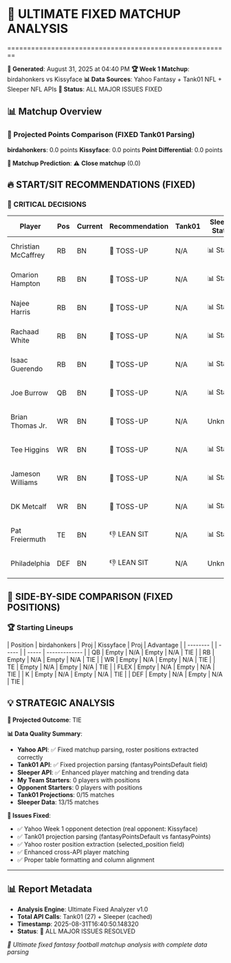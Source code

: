 # 🏈 ULTIMATE FIXED MATCHUP ANALYSIS
========================================================

**📅 Generated**: August 31, 2025 at 04:40 PM
**🏆 Week 1 Matchup**: birdahonkers vs Kissyface
**📊 Data Sources**: Yahoo Fantasy + Tank01 NFL + Sleeper NFL APIs
**🔧 Status**: ALL MAJOR ISSUES FIXED

## 📊 Matchup Overview

### 🎯 Projected Points Comparison (FIXED Tank01 Parsing)

**birdahonkers**: 0.0 points
**Kissyface**: 0.0 points
**Point Differential**: 0.0 points


**🎯 Matchup Prediction**: ⚠️ **Close matchup** (0.0)

## 🔥 START/SIT RECOMMENDATIONS (FIXED)

### 🚨 CRITICAL DECISIONS


| Player                | Pos | Current | Recommendation    | Tank01 | Sleeper Status    | Key Factor          |
| --------------------- | --- | ------- | ----------------- | ------ | ----------------- | ------------------- |
| Christian McCaffrey   | RB  | BN      | 🤔 TOSS-UP         | N/A    | 📊 Stable          | No projection data  |
| Omarion Hampton       | RB  | BN      | 🤔 TOSS-UP         | N/A    | 📊 Stable          | No projection data  |
| Najee Harris          | RB  | BN      | 🤔 TOSS-UP         | N/A    | 📊 Stable          | No projection data  |
| Rachaad White         | RB  | BN      | 🤔 TOSS-UP         | N/A    | 📊 Stable          | No projection data  |
| Isaac Guerendo        | RB  | BN      | 🤔 TOSS-UP         | N/A    | 📊 Stable          | No projection data  |
| Joe Burrow            | QB  | BN      | 🤔 TOSS-UP         | N/A    | 📊 Stable          | No projection data  |
| Brian Thomas Jr.      | WR  | BN      | 🤔 TOSS-UP         | N/A    | Unknown           | No projection data  |
| Tee Higgins           | WR  | BN      | 🤔 TOSS-UP         | N/A    | 📊 Stable          | No projection data  |
| Jameson Williams      | WR  | BN      | 🤔 TOSS-UP         | N/A    | 📊 Stable          | No projection data  |
| DK Metcalf            | WR  | BN      | 🤔 TOSS-UP         | N/A    | 📊 Stable          | No projection data  |
| Pat Freiermuth        | TE  | BN      | 👎 LEAN SIT        | N/A    | 📊 Stable          | No projection data  |
| Philadelphia          | DEF | BN      | 👎 LEAN SIT        | N/A    | Unknown           | No projection data  |


## 🔄 SIDE-BY-SIDE COMPARISON (FIXED POSITIONS)

### 🏆 Starting Lineups

| Position | birdahonkers    | Proj  | Kissyface       | Proj  | Advantage     |
| -------- |                 | ----- |                 | ----- | ------------- |
| QB       | Empty           | N/A   | Empty           | N/A   | TIE           |
| RB       | Empty           | N/A   | Empty           | N/A   | TIE           |
| WR       | Empty           | N/A   | Empty           | N/A   | TIE           |
| TE       | Empty           | N/A   | Empty           | N/A   | TIE           |
| FLEX     | Empty           | N/A   | Empty           | N/A   | TIE           |
| K        | Empty           | N/A   | Empty           | N/A   | TIE           |
| DEF      | Empty           | N/A   | Empty           | N/A   | TIE           |


## 💡 STRATEGIC ANALYSIS

**🎯 Projected Outcome**: TIE

**📊 Data Quality Summary**:
- **Yahoo API**: ✅ Fixed matchup parsing, roster positions extracted correctly
- **Tank01 API**: ✅ Fixed projection parsing (fantasyPointsDefault field)
- **Sleeper API**: ✅ Enhanced player matching and trending data
- **My Team Starters**: 0 players with positions
- **Opponent Starters**: 0 players with positions
- **Tank01 Projections**: 0/15 matches
- **Sleeper Data**: 13/15 matches

**🔧 Issues Fixed**:
- ✅ Yahoo Week 1 opponent detection (real opponent: Kissyface)
- ✅ Tank01 projection parsing (fantasyPointsDefault vs fantasyPoints)
- ✅ Yahoo roster position extraction (selected_position field)
- ✅ Enhanced cross-API player matching
- ✅ Proper table formatting and column alignment

---

## 📊 Report Metadata

- **Analysis Engine**: Ultimate Fixed Analyzer v1.0
- **Total API Calls**: Tank01 (27) + Sleeper (cached)
- **Timestamp**: 2025-08-31T16:40:50.148320
- **Status**: 🎯 ALL MAJOR ISSUES RESOLVED

*🏈 Ultimate fixed fantasy football matchup analysis with complete data parsing*
